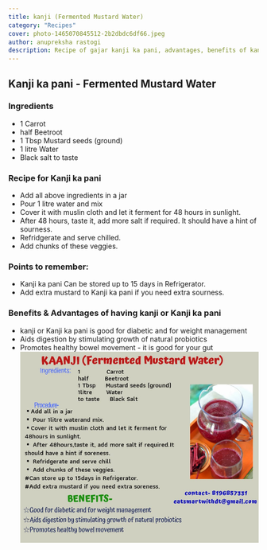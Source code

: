 ```yaml
---
title: kanji (Fermented Mustard Water)
category: "Recipes"
cover: photo-1465070845512-2b2dbdc6df66.jpeg
author: anupreksha rastogi
description: Recipe of gajar kanji ka pani, advantages, benefits of kanji (Fermented Mustard water and carrots)
---
```


## Kanji ka pani - Fermented Mustard Water

### Ingredients

- 1 Carrot
- half Beetroot
- 1 Tbsp Mustard seeds (ground)
- 1 litre Water
- Black salt to taste

### Recipe for Kanji ka pani

- Add all above ingredients in a jar
- Pour 1 litre water and mix
- Cover it with muslin cloth and let it ferment for 48 hours in sunlight.
- After 48 hours, taste it, add more salt if required. It should have a hint of sourness.
- Refridgerate and serve chilled.
- Add chunks of these veggies.

### Points to remember:

- Kanji ka pani Can be stored up to 15 days in Refrigerator.
- Add extra mustard to Kanji ka pani if you need extra sourness.

### Benefits & Advantages of having kanji or Kanji ka pani

- kanji or Kanji ka pani is good for diabetic and for weight management
- Aids digestion by stimulating growth of natural probiotics
- Promotes healthy bowel movement - it is good for your gut
  ![unsplash.com](./photo-1465070845512-2b2dbdc6df66.jpeg)
